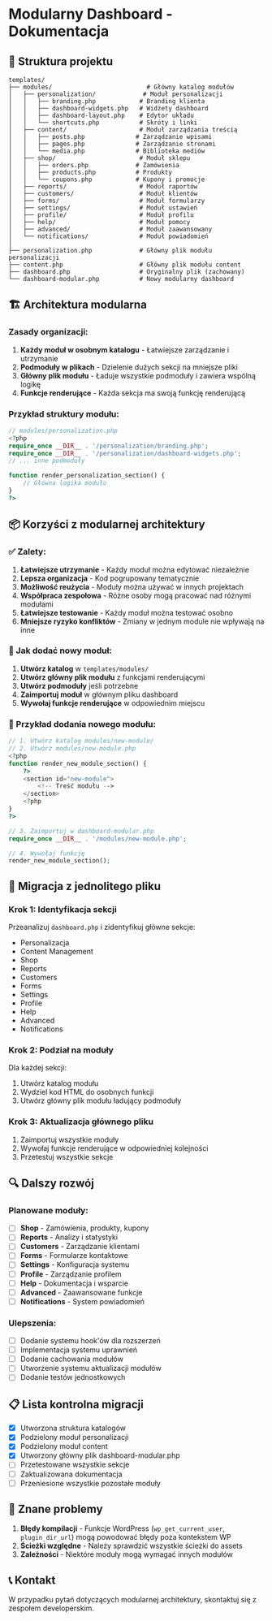 # Modularny Dashboard - Dokumentacja

## 📁 Struktura projektu

```
templates/
├── modules/                          # Główny katalog modułów
│   ├── personalization/             # Moduł personalizacji
│   │   ├── branding.php            # Branding klienta
│   │   ├── dashboard-widgets.php   # Widżety dashboard
│   │   ├── dashboard-layout.php    # Edytor układu
│   │   └── shortcuts.php           # Skróty i linki
│   ├── content/                    # Moduł zarządzania treścią
│   │   ├── posts.php              # Zarządzanie wpisami
│   │   ├── pages.php              # Zarządzanie stronami
│   │   └── media.php              # Biblioteka mediów
│   ├── shop/                       # Moduł sklepu
│   │   ├── orders.php             # Zamówienia
│   │   ├── products.php           # Produkty
│   │   └── coupons.php            # Kupony i promocje
│   ├── reports/                    # Moduł raportów
│   ├── customers/                  # Moduł klientów
│   ├── forms/                      # Moduł formularzy
│   ├── settings/                   # Moduł ustawień
│   ├── profile/                    # Moduł profilu
│   ├── help/                       # Moduł pomocy
│   ├── advanced/                   # Moduł zaawansowany
│   └── notifications/              # Moduł powiadomień
│
├── personalization.php             # Główny plik modułu personalizacji
├── content.php                     # Główny plik modułu content
├── dashboard.php                   # Oryginalny plik (zachowany)
└── dashboard-modular.php           # Nowy modularny dashboard
```

## 🏗️ Architektura modularna

### Zasady organizacji:

1. **Każdy moduł w osobnym katalogu** - Łatwiejsze zarządzanie i utrzymanie
2. **Podmoduły w plikach** - Dzielenie dużych sekcji na mniejsze pliki
3. **Główny plik modułu** - Ładuje wszystkie podmoduły i zawiera wspólną logikę
4. **Funkcje renderujące** - Każda sekcja ma swoją funkcję renderującą

### Przykład struktury modułu:

```php
// modules/personalization.php
<?php
require_once __DIR__ . '/personalization/branding.php';
require_once __DIR__ . '/personalization/dashboard-widgets.php';
// ... inne podmoduły

function render_personalization_section() {
    // Główna logika modułu
}
?>
```

## 📦 Korzyści z modularnej architektury

### ✅ Zalety:

1. **Łatwiejsze utrzymanie** - Każdy moduł można edytować niezależnie
2. **Lepsza organizacja** - Kod pogrupowany tematycznie
3. **Możliwość reużycia** - Moduły można używać w innych projektach
4. **Współpraca zespołowa** - Różne osoby mogą pracować nad różnymi modułami
5. **Łatwiejsze testowanie** - Każdy moduł można testować osobno
6. **Mniejsze ryzyko konfliktów** - Zmiany w jednym module nie wpływają na inne

### 🔧 Jak dodać nowy moduł:

1. **Utwórz katalog** w `templates/modules/`
2. **Utwórz główny plik modułu** z funkcjami renderującymi
3. **Utwórz podmoduły** jeśli potrzebne
4. **Zaimportuj moduł** w głównym pliku dashboard
5. **Wywołaj funkcje renderujące** w odpowiednim miejscu

### 📝 Przykład dodania nowego modułu:

```php
// 1. Utwórz katalog modules/new-module/
// 2. Utwórz modules/new-module.php
<?php
function render_new_module_section() {
    ?>
    <section id="new-module">
        <!-- Treść modułu -->
    </section>
    <?php
}
?>

// 3. Zaimportuj w dashboard-modular.php
require_once __DIR__ . '/modules/new-module.php';

// 4. Wywołaj funkcję
render_new_module_section();
```

## 🚀 Migracja z jednolitego pliku

### Krok 1: Identyfikacja sekcji
Przeanalizuj `dashboard.php` i zidentyfikuj główne sekcje:
- Personalizacja
- Content Management
- Shop
- Reports
- Customers
- Forms
- Settings
- Profile
- Help
- Advanced
- Notifications

### Krok 2: Podział na moduły
Dla każdej sekcji:
1. Utwórz katalog modułu
2. Wydziel kod HTML do osobnych funkcji
3. Utwórz główny plik modułu ładujący podmoduły

### Krok 3: Aktualizacja głównego pliku
1. Zaimportuj wszystkie moduły
2. Wywołaj funkcje renderujące w odpowiedniej kolejności
3. Przetestuj wszystkie sekcje

## 🔍 Dalszy rozwój

### Planowane moduły:
- [ ] **Shop** - Zamówienia, produkty, kupony
- [ ] **Reports** - Analizy i statystyki
- [ ] **Customers** - Zarządzanie klientami
- [ ] **Forms** - Formularze kontaktowe
- [ ] **Settings** - Konfiguracja systemu
- [ ] **Profile** - Zarządzanie profilem
- [ ] **Help** - Dokumentacja i wsparcie
- [ ] **Advanced** - Zaawansowane funkcje
- [ ] **Notifications** - System powiadomień

### Ulepszenia:
- [ ] Dodanie systemu hook'ów dla rozszerzeń
- [ ] Implementacja systemu uprawnień
- [ ] Dodanie cachowania modułów
- [ ] Utworzenie systemu aktualizacji modułów
- [ ] Dodanie testów jednostkowych

## 📋 Lista kontrolna migracji

- [x] Utworzona struktura katalogów
- [x] Podzielony moduł personalizacji
- [x] Podzielony moduł content
- [x] Utworzony główny plik dashboard-modular.php
- [ ] Przetestowane wszystkie sekcje
- [ ] Zaktualizowana dokumentacja
- [ ] Przeniesione wszystkie pozostałe moduły

## 🐛 Znane problemy

1. **Błędy kompilacji** - Funkcje WordPress (`wp_get_current_user`, `plugin_dir_url`) mogą powodować błędy poza kontekstem WP
2. **Ścieżki względne** - Należy sprawdzić wszystkie ścieżki do assets
3. **Zależności** - Niektóre moduły mogą wymagać innych modułów

## 📞 Kontakt

W przypadku pytań dotyczących modularnej architektury, skontaktuj się z zespołem developerskim.
